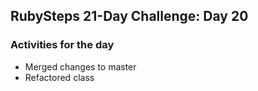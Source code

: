 ## RubySteps 21-Day Challenge: Day 20

### Activities for the day
* Merged changes to master
* Refactored class

